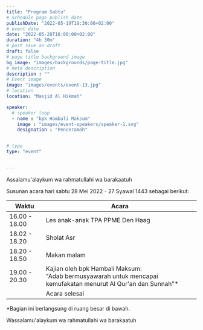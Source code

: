 ```yaml
---
title: "Program Sabtu"
# Schedule page publish date
publishDate: "2022-05-19T19:30:00+02:00"
# event date
date: "2022-05-28T16:00:00+02:00"
duration: "4h 30m"
# post save as draft
draft: false
# page title background image
bg_image: "images/backgrounds/page-title.jpg"
# meta description
description : ""
# Event image
image: "images/events/event-13.jpg"
# location
location: "Masjid Al Hikmah"

speaker:
  # speaker loop
  - name : "bpk Hambali Maksum"
    image : "images/event-speakers/speaker-1.svg"
    designation : "Penceramah"


# type
type: "event"


---
```


Assalamu'alaykum wa rahmatullahi wa barakaatuh

Susunan acara hari sabtu 28 Mei 2022 - 27 Syawal 1443 sebagai berikut:


| Waktu  | Acara |
|--------|-------|
| 16.00 - 18.00 | Les anak-anak TPA PPME Den Haag |
| 18.02 - 18.20 | Sholat Asr | 
| 18.20 - 18.50 | Makan malam | 
| 19.00 - 20.30 | Kajian oleh bpk Hambali Maksum:<br/>"Adab bermusyawarah untuk mencapai kemufakatan menurut Al Qur'an dan Sunnah"* |
|   | Acara selesai | 

*Bagian ini berlangsung di ruang besar di bawah.


Wassalamu'alaykum wa rahmatullahi wa barakaatuh